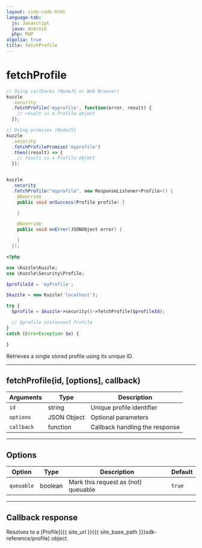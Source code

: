```yaml
---
layout: side-code.html
language-tab:
  js: Javascript
  java: Android
  php: PHP
algolia: true
title: fetchProfile
---
```


# fetchProfile

```js
// Using callbacks (NodeJS or Web Browser)
kuzzle
  .security
  .fetchProfile('myprofile', function(error, result) {
    // result is a Profile object
  });

// Using promises (NodeJS)
kuzzle
  .security
  .fetchProfilePromise('myprofile')
  .then((result) => {
    // result is a Profile object
  });
```

```java

kuzzle
  .security
  .fetchProfile("myprofile", new ResponseListener<Profile>() {
    @Override
    public void onSuccess(Profile profile) {

    }

    @Override
    public void onError(JSONObject error) {

    }
  });
```

```php
<?php

use \Kuzzle\Kuzzle;
use \Kuzzle\Security\Profile;

$profileId = 'myProfile';

$kuzzle = new Kuzzle('localhost');

try {
  $profile = $kuzzle->security()->fetchProfile($profileId);

  // $profile instanceof Profile
}
catch (ErrorException $e) {

}
```

Retrieves a single stored profile using its unique ID.

---

## fetchProfile(id, [options], callback)

| Arguments | Type | Description |
|---------------|---------|----------------------------------------|
| ``id`` | string | Unique profile identifier |
| ``options`` | JSON Object | Optional parameters |
| ``callback`` | function | Callback handling the response |

---

## Options

| Option | Type | Description | Default |
|---------------|---------|----------------------------------------|---------|
| ``queuable`` | boolean | Mark this request as (not) queuable | ``true`` |

---

## Callback response

Resolves to a [Profile]({{ site_url }}{{{ site_base_path }}}sdk-reference/profile) object.
